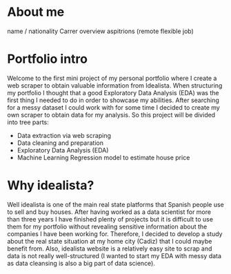 # About me

name / nationality
Carrer overview
aspitrions (remote flexible job)


# Portfolio intro

Welcome to the first mini project of my personal portfolio where I create a web scraper to obtain valuable information from Idealista. When structuring my portfolio I thought that a good Exploratory Data Analysis (EDA) was the first thing I needed to do in order to showcase my abilities. After searching for a messy dataset I could work with for some time I decided to create my own scraper to obtain data for my analysis. So this project will be divided into tree parts:

- Data extraction via web scraping 
- Data cleaning and preparation
- Exploratory Data Analysis (EDA)
- Machine Learning Regression model to estimate house price


# Why idealista?

Well idealista is one of the main real state platforms that Spanish people use to sell and buy houses. After having worked as a data scientist for more than three years I have finished plenty of projects but it is difficult to use them for my portfolio without revealing sensitive information about the companies I have been working for. Therefore, I decided to develop a study about the real state situation at my home city (Cadiz) that I could maybe benefit from. Also, idealista website is a relatively easy site to scrap and data is not really well-structured (I wanted to start my EDA with messy data as data cleansing is also a big part of data science).
